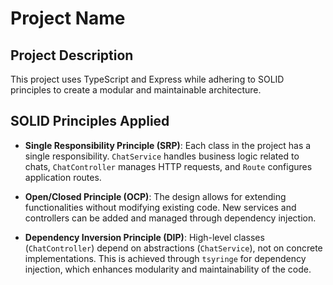 # Project Name

## Project Description

This project uses TypeScript and Express while adhering to SOLID principles to create a modular and maintainable architecture.

## SOLID Principles Applied

- **Single Responsibility Principle (SRP)**: Each class in the project has a single responsibility. `ChatService` handles business logic related to chats, `ChatController` manages HTTP requests, and `Route` configures application routes.

- **Open/Closed Principle (OCP)**: The design allows for extending functionalities without modifying existing code. New services and controllers can be added and managed through dependency injection.

- **Dependency Inversion Principle (DIP)**: High-level classes (`ChatController`) depend on abstractions (`ChatService`), not on concrete implementations. This is achieved through `tsyringe` for dependency injection, which enhances modularity and maintainability of the code.
